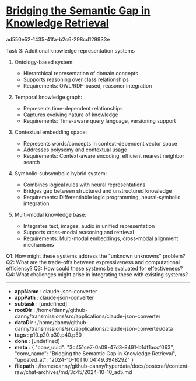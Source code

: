 # [Bridging the Semantic Gap in Knowledge Retrieval](https://claude.ai/chat/3c451ce7-0a09-47d3-8491-b1df1accf063)

ad550e52-1435-41fa-b2c6-298cd129933e

 Task 3: Additional knowledge representation systems

1. Ontology-based system:
   - Hierarchical representation of domain concepts
   - Supports reasoning over class relationships
   - Requirements: OWL/RDF-based, reasoner integration

2. Temporal knowledge graph:
   - Represents time-dependent relationships
   - Captures evolving nature of knowledge
   - Requirements: Time-aware query language, versioning support

3. Contextual embedding space:
   - Represents words/concepts in context-dependent vector space
   - Addresses polysemy and contextual usage
   - Requirements: Context-aware encoding, efficient nearest neighbor search

4. Symbolic-subsymbolic hybrid system:
   - Combines logical rules with neural representations
   - Bridges gap between structured and unstructured knowledge
   - Requirements: Differentiable logic programming, neural-symbolic integration

5. Multi-modal knowledge base:
   - Integrates text, images, audio in unified representation
   - Supports cross-modal reasoning and retrieval
   - Requirements: Multi-modal embeddings, cross-modal alignment mechanisms

Q1: How might these systems address the "unknown unknowns" problem?
Q2: What are the trade-offs between expressiveness and computational efficiency?
Q3: How could these systems be evaluated for effectiveness?
Q4: What challenges might arise in integrating these with existing systems?

---

* **appName** : claude-json-converter
* **appPath** : claude-json-converter
* **subtask** : [undefined]
* **rootDir** : /home/danny/github-danny/transmissions/src/applications/claude-json-converter
* **dataDir** : /home/danny/github-danny/transmissions/src/applications/claude-json-converter/data
* **tags** : p10.p20.p30.p40.p50
* **done** : [undefined]
* **meta** : {
  "conv_uuid": "3c451ce7-0a09-47d3-8491-b1df1accf063",
  "conv_name": "Bridging the Semantic Gap in Knowledge Retrieval",
  "updated_at": "2024-10-10T10:04:49.394829Z"
}
* **filepath** : /home/danny/github-danny/hyperdata/docs/postcraft/content-raw/chat-archives/md/3c45/2024-10-10_ad5.md